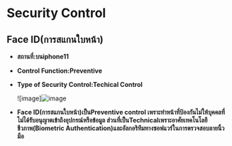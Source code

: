 # Security Control
## Face ID(การสแกนใบหน้า)

  - **สถานที่:บนiphone11**
  - **Control Function:Preventive**
  - **Type of Security Control:Techical Control**


    ![image]![image](https://github.com/user-attachments/assets/4e5436a4-c94c-4f4a-b2e6-95e188e02c9f)



  - **Face ID(การสแกนใบหน้า)เป็นPreventive control เพราะทำหน้าที่ป้องกันไม่ให้บุคคลที่ไม่ได้รับอนุญาตเข้าถึงอุปกรณ์หรือข้อมูล ส่วนที่เป็นTechnicalเพราะอาศัยเทคโนโลยีชีวภาพ(Biometric Authentication)และอัลกอริทึมทางซอฟแวร์ในการตรวจสอบลายนิ้วมือ**
 
